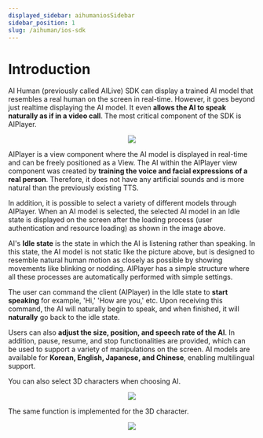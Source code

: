 ```yaml
---
displayed_sidebar: aihumaniosSidebar
sidebar_position: 1
slug: /aihuman/ios-sdk
---
```


# Introduction

AI Human (previously called AILive) SDK can display a trained AI model that resembles a real human on the screen in real-time. However, it goes beyond just realtime displaying the AI model. It even **allows the AI to speak naturally as if in a video call**. The most critical component of the SDK is AIPlayer.

<p align="center">
<img src="/img/aihuman/ios/aisample_intro_2d.png" style={{zoom: "25%"}} />
</p>

AIPlayer is a view component where the AI model is displayed in real-time and can be freely positioned as a View. The AI within the AIPlayer view component was created by **training the voice and facial expressions of a real person**. Therefore, it does not have any artificial sounds and is more natural than the previously existing TTS.

In addition, it is possible to select a variety of different models through AIPlayer. When an AI model is selected, the selected AI model in an Idle state is displayed on the screen after the loading process (user authentication and resource loading) as shown in the image above.

AI's **Idle state** is the state in which the AI is listening rather than speaking. In this state, the AI model is not static like the picture above, but is designed to resemble natural human motion as closely as possible by showing movements like blinking or nodding. AIPlayer has a simple structure where all these processes are automatically performed with simple settings.

The user can command the client (AIPlayer) in the Idle state to **start speaking** for example, 'Hi,' 'How are you,' etc. Upon receiving this command, the AI will naturally begin to speak, and when finished, it will **naturally** go back to the idle state.

Users can also **adjust the size, position, and speech rate of the AI**. In addition, pause, resume, and stop functionalities are provided, which can be used to support a variety of manipulations on the screen. AI models are available for **Korean, English, Japanese, and Chinese**, enabling multilingual support.

You can also select 3D characters when choosing AI.

<p align="center">
<img src="/img/aihuman/ios/aisample_sample_choose_ai.jpg" style={{zoom: "25%"}} />
</p>

The same function is implemented for the 3D character.

<p align="center">
<img src="/img/aihuman/ios/aisample_intro_3d.png" style={{zoom: "25%"}} />
</p>
